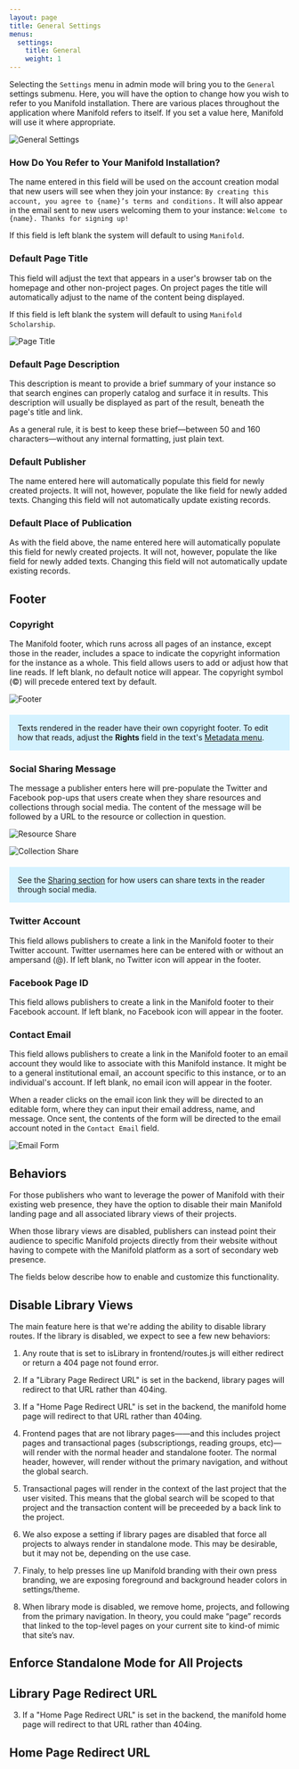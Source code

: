 ```yaml
---
layout: page
title: General Settings
menus:
  settings:
    title: General
    weight: 1
---
```


Selecting the `Settings` menu in admin mode will bring you to the `General` settings submenu. Here, you will have the option to change how you wish to refer to you Manifold installation. There are various places throughout the application where Manifold refers to itself. If you set a value here, Manifold will use it where appropriate.

![General Settings](/docs/assets/customizing/general.png)

### How Do You Refer to Your Manifold Installation?

The name entered in this field will be used on the account creation modal that new users will see when they join your instance: `By creating this account, you agree to {name}’s terms and conditions.` It will also appear in the email sent to new users welcoming them to your instance: `Welcome to {name}. Thanks for signing up!`

If this field is left blank the system will default to using `Manifold`.

### Default Page Title

This field will adjust the text that appears in a user's browser tab on the homepage and other non-project pages. On project pages the title will automatically adjust to the name of the content being displayed.

If this field is left blank the system will default to using `Manifold Scholarship`.

![Page Title](/docs/assets/customizing/page-title.png)

### Default Page Description

This description is meant to provide a brief summary of your instance so that search engines can properly catalog and surface it in results. This description will usually be displayed as part of the result, beneath the page's title and link.

As a general rule, it is best to keep these brief—between 50 and 160 characters—without any internal formatting, just plain text.

### Default Publisher

The name entered here will automatically populate this field for newly created projects. It will not, however, populate the like field for newly added texts. Changing this field will not automatically update existing records.

### Default Place of Publication

As with the field above, the name entered here will automatically populate this field for newly created projects. It will not, however, populate the like field for newly added texts. Changing this field will not automatically update existing records.

## Footer

### Copyright

The Manifold footer, which runs across all pages of an instance, except those in the reader, includes a space to indicate the copyright information for the instance as a whole. This field allows users to add or adjust how that line reads. If left blank, no default notice will appear. The copyright symbol (©) will precede entered text by default.

![Footer](/docs/assets/customizing/footer.png)

<div style="background: #d4f2ff; margin: 20px 0; padding: 15px;">
Texts rendered in the reader have their own copyright footer. To edit how that reads, adjust the <strong>Rights</strong> field in the text's <a href="/docs/projects/customizing/texts.html#managing-texts">Metadata menu</a>.
</div>

### Social Sharing Message

The message a publisher enters here will pre-populate the Twitter and Facebook pop-ups that users create when they share resources and collections through social media. The content of the message will be followed by a URL to the resource or collection in question.

![Resource Share](/docs/assets/customizing/resource-share.png)

![Collection Share](/docs/assets/customizing/collection-share.png)

<div style="background: #d4f2ff; margin: 20px 0; padding: 15px;">
See the <a href="/docs/reading/sharing.html">Sharing section</a> for how users can share texts in the reader through social media.
</div>

### Twitter Account

This field allows publishers to create a link in the Manifold footer to their Twitter account. Twitter usernames here can be entered with or without an ampersand (@). If left blank, no Twitter icon will appear in the footer.

### Facebook Page ID

This field allows publishers to create a link in the Manifold footer to their Facebook account. If left blank, no Facebook icon will appear in the footer.

### Contact Email

This field allows publishers to create a link in the Manifold footer to an email account they would like to associate with this Manifold instance. It might be to a general institutional email, an account specific to this instance, or to an individual's account. If left blank, no email icon will appear in the footer.

When a reader clicks on the email icon link they will be directed to an editable form, where they can input their email address, name, and message. Once sent, the contents of the form will be directed to the email account noted in the `Contact Email` field.

![Email Form](/docs/assets/customizing/email-form.png)

## Behaviors

For those publishers who want to leverage the power of Manifold with their existing web presence, they have the option to disable their main Manifold landing page and all associated library views of their projects.

When those library views are disabled, publishers can instead point their audience to specific Manifold projects directly from their website without having to compete with the Manifold platform as a sort of secondary web presence.

The fields below describe how to enable and customize this functionality.

## Disable Library Views

The main feature here is that we're adding the ability to disable library routes. If the library is disabled, we expect to see a few new behaviors:

1. Any route that is set to isLibrary in frontend/routes.js will either redirect or return a 404 page not found error.
2. If a "Library Page Redirect URL" is set in the backend, library pages will redirect to that URL rather than 404ing.
3. If a "Home Page Redirect URL" is set in the backend, the manifold home page will redirect to that URL rather than 404ing.
4. Frontend pages that are not library pages——and this includes project pages and transactional pages (subscriptiongs, reading groups, etc)—will render with the normal header and standalone footer. The normal header, however, will render without the primary navigation, and without the global search.
5. Transactional pages will render in the context of the last project that the user visited. This means that the global search will be scoped to that project and the transaction content will be preceeded by a back link to the project.
6. We also expose a setting if library pages are disabled that force all projects to always render in standalone mode. This may be desirable, but it may not be, depending on the use case.
7. Finaly, to help presses line up Manifold branding with their own press branding, we are exposing foreground and background header colors in settings/theme.



5. When library mode is disabled, we remove home, projects, and following from the primary navigation. In theory, you could make “page” records that linked to the top-level pages on your current site to kind-of mimic that site’s nav.

## Enforce Standalone Mode for All Projects

## Library Page Redirect URL

3. If a "Home Page Redirect URL" is set in the backend, the manifold home page will redirect to that URL rather than 404ing.

## Home Page Redirect URL